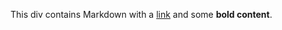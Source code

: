 <div style="text-align: justify">

This div contains Markdown with a [link](https://www.google.com) and some **bold content**.

</div>
